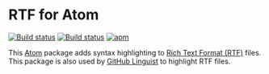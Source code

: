 # RTF for Atom

[![Build status](https://travis-ci.org/nwhetsell/language-rtf.svg?branch=master)](https://travis-ci.org/nwhetsell/language-rtf)
[![Build status](https://ci.appveyor.com/api/projects/status/f5s5892ire739aa0?svg=true)](https://ci.appveyor.com/project/nwhetsell/language-rtf)
[![apm](https://img.shields.io/apm/dm/language-rtf.svg)](https://atom.io/packages/language-rtf)

This [Atom](https://atom.io) package adds syntax highlighting to
[Rich Text Format (RTF)](https://www.microsoft.com/en-us/download/details.aspx?id=10725)
files.  This package is also used by
[GitHub Linguist](https://github.com/github/linguist) to highlight RTF files.
